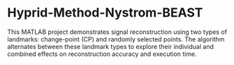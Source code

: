 # Hyprid-Method-Nystrom-BEAST
This MATLAB project demonstrates signal reconstruction using two types of landmarks: change-point (CP) and randomly selected points. The algorithm alternates between these landmark types to explore their individual and combined effects on reconstruction accuracy and execution time.
